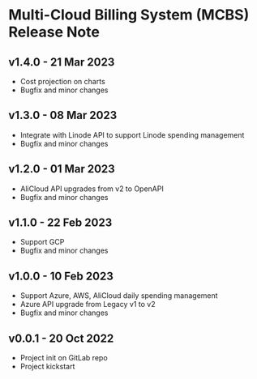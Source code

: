# Multi-Cloud Billing System (MCBS) Release Note

## v1.4.0 - 21 Mar 2023
- Cost projection on charts
- Bugfix and minor changes

## v1.3.0 - 08 Mar 2023
- Integrate with Linode API to support Linode spending management
- Bugfix and minor changes

## v1.2.0 - 01 Mar 2023
- AliCloud API upgrades from v2 to OpenAPI
- Bugfix and minor changes

## v1.1.0 - 22 Feb 2023
- Support GCP
- Bugfix and minor changes

## v1.0.0 - 10 Feb 2023
- Support Azure, AWS, AliCloud daily spending management
- Azure API upgrade from Legacy v1 to v2
- Bugfix and minor changes

## v0.0.1 - 20 Oct 2022
- Project init on GitLab repo
- Project kickstart
